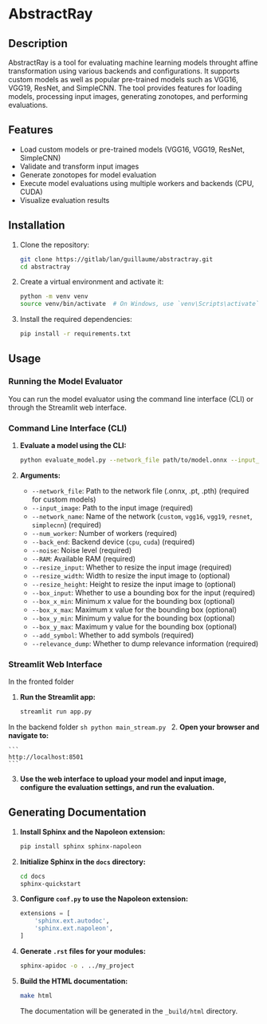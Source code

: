 # AbstractRay
## Description
AbstractRay is a tool for evaluating machine learning models throught affine transformation using various backends and configurations. It supports custom models as well as popular pre-trained models such as VGG16, VGG19, ResNet, and SimpleCNN. The tool provides features for loading models, processing input images, generating zonotopes, and performing evaluations.

## Features

- Load custom models or pre-trained models (VGG16, VGG19, ResNet, SimpleCNN)
- Validate and transform input images
- Generate zonotopes for model evaluation
- Execute model evaluations using multiple workers and backends (CPU, CUDA)
- Visualize evaluation results

## Installation

1. Clone the repository:

    ```sh
    git clone https://gitlab/lan/guillaume/abstractray.git
    cd abstractray
    ```

2. Create a virtual environment and activate it:

    ```sh
    python -m venv venv
    source venv/bin/activate  # On Windows, use `venv\Scripts\activate`
    ```

3. Install the required dependencies:

    ```sh
    pip install -r requirements.txt
    ```

## Usage

### Running the Model Evaluator

You can run the model evaluator using the command line interface (CLI) or through the Streamlit web interface.

### Command Line Interface (CLI)

1. **Evaluate a model using the CLI:**

    ```sh
    python evaluate_model.py --network_file path/to/model.onnx --input_image path/to/image.jpg --network_name custom --num_worker 4 --back_end cpu --noise 0.00001 --RAM 4.0 --resize_input True --resize_width 224 --resize_height 224 --box_input False --add_symbol True --relevance_dump True
    ```

2. **Arguments:**

    - `--network_file`: Path to the network file (.onnx, .pt, .pth) (required for custom models)
    - `--input_image`: Path to the input image (required)
    - `--network_name`: Name of the network (`custom`, `vgg16`, `vgg19`, `resnet`, `simplecnn`) (required)
    - `--num_worker`: Number of workers (required)
    - `--back_end`: Backend device (`cpu`, `cuda`) (required)
    - `--noise`: Noise level (required)
    - `--RAM`: Available RAM (required)
    - `--resize_input`: Whether to resize the input image (required)
    - `--resize_width`: Width to resize the input image to (optional)
    - `--resize_height`: Height to resize the input image to (optional)
    - `--box_input`: Whether to use a bounding box for the input (required)
    - `--box_x_min`: Minimum x value for the bounding box (optional)
    - `--box_x_max`: Maximum x value for the bounding box (optional)
    - `--box_y_min`: Minimum y value for the bounding box (optional)
    - `--box_y_max`: Maximum y value for the bounding box (optional)
    - `--add_symbol`: Whether to add symbols (required)
    - `--relevance_dump`: Whether to dump relevance information (required)

### Streamlit Web Interface

In the fronted folder
1. **Run the Streamlit app:**


    ```sh
    streamlit run app.py
    ```
In the backend folder
    ```sh
    python main_stream.py
    ```
2. **Open your browser and navigate to:**

    ```
    http://localhost:8501
    ```

3. **Use the web interface to upload your model and input image, configure the evaluation settings, and run the evaluation.**

## Generating Documentation

1. **Install Sphinx and the Napoleon extension:**

    ```sh
    pip install sphinx sphinx-napoleon
    ```

2. **Initialize Sphinx in the `docs` directory:**

    ```sh
    cd docs
    sphinx-quickstart
    ```

3. **Configure `conf.py` to use the Napoleon extension:**

    ```python
    extensions = [
        'sphinx.ext.autodoc',
        'sphinx.ext.napoleon',
    ]
    ```

4. **Generate `.rst` files for your modules:**

    ```sh
    sphinx-apidoc -o . ../my_project
    ```

5. **Build the HTML documentation:**

    ```sh
    make html
    ```

    The documentation will be generated in the `_build/html` directory.

